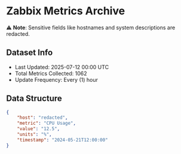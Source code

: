 # Zabbix Metrics Archive

⚠️ **Note**: Sensitive fields like hostnames and system descriptions are redacted.

## Dataset Info
- Last Updated: 2025-07-12 00:00 UTC
- Total Metrics Collected: 1062
- Update Frequency: Every (1) hour

## Data Structure
```json
{
    "host": "redacted",
    "metric": "CPU Usage",
    "value": "12.5",
    "units": "%",
    "timestamp": "2024-05-21T12:00:00"
}
```
